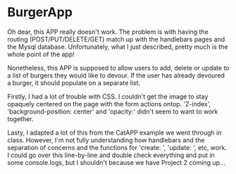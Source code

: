 # BurgerApp

Oh dear, this APP really doesn't work. The problem is with having the routing (POST/PUT/DELETE/GET) match up with the handlebars pages and the Mysql database. Unfortunately, what I just described, pretty much is the whole point of the app!

Nonetheless, this APP is supposed to allow users to add, delete or update to a list of burgers they would like to devour. If the user has already devoured a burger, it should populate on a separate list.

Firstly, I had a lot of trouble with CSS. I couldn't get the image to stay opaquely centered on the page with the form actions ontop. 'Z-index', 'background-position: center' and 'opacity:' didn't seem to want to work together.

Lasty, I adapted a lot of this from the CatAPP example we went through in class. However, I'm not fully understanding how handlebars and the separation of concerns and the functions for 'create: ', 'update: ', etc, work. I could go over this line-by-line and double check everything and put in some console.logs, but I shouldn't because we have Project 2 coming up...
